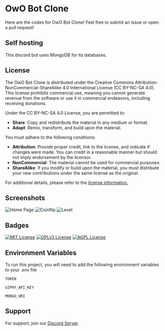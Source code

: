 
# OwO Bot Clone

Here are the codes for OwO Bot Clone! Feel free to submit an issue or open a pull request!

## Self hosting

This discord bot uses MongoDB for its databases.

## License

The OwO Bot Clone is distributed under the Creative Commons Attribution-NonCommercial-ShareAlike 4.0 International License (CC BY-NC-SA 4.0). This license prohibits commercial use, meaning you cannot generate revenue from the software or use it in commercial endeavors, including receiving donations.

Under the CC BY-NC-SA 4.0 License, you are permitted to:

- **Share**: Copy and redistribute the material in any medium or format.
- **Adapt**: Remix, transform, and build upon the material.

You must adhere to the following conditions:

- **Attribution**: Provide proper credit, link to the license, and indicate if changes were made. You can credit in a reasonable manner but should not imply endorsement by the licensor.
- **NonCommercial**: The material cannot be used for commercial purposes.
- **ShareAlike**: If you modify or build upon the material, you must distribute your new contributions under the same license as the original.

For additional details, please refer to the [license information.](https://creativecommons.org/licenses/by-nc-sa/4.0/)


## Screenshots

![Home Page](https://i.imgur.com/QxajLMX.png)
![Coinflip](https://i.imgur.com/kSTTDS9.png)
![Level](https://i.imgur.com/XOAjE8o.png)
## Badges

[![MIT License](https://img.shields.io/badge/License-MIT-green.svg)](https://choosealicense.com/licenses/mit/)
[![GPLv3 License](https://img.shields.io/badge/License-GPL%20v3-yellow.svg)](https://opensource.org/licenses/)
[![AGPL License](https://img.shields.io/badge/license-AGPL-blue.svg)](http://www.gnu.org/licenses/agpl-3.0)


## Environment Variables

To run this project, you will need to add the following environment variables to your .env file

`TOKEN`

`GIPHY_API_KEY`

`MONGO_URI`


## Support

For support, join our [Discord Server](https://discord.gg/zPjH55uCYt).

